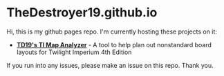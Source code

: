 # TheDestroyer19.github.io

Hi, this is my github pages repo. I'm currently hosting these projects on it:

* [**TD19's TI Map Analyzer**](https://thedestroyer19.github.io/) - A tool to help plan out nonstandard board layouts for Twilight Imperium 4th Edition

If you run into any issues, please make an issue on this repo. Thank you.
